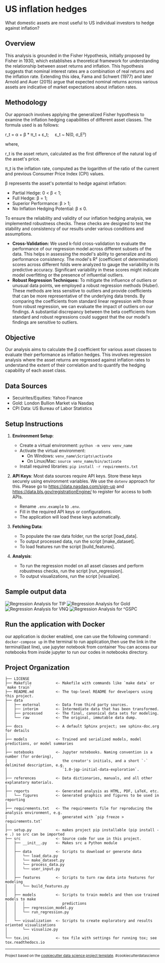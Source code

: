 US inflation hedges
==============================
What domestic assets are most useful to US individual investors to hedge against inflation?
## Overview

This analysis is grounded in the Fisher Hypothesis, initially proposed by Fisher in 1930, which establishes a theoretical framework for understanding the relationship between asset returns and inflation. This hypothesis suggests that nominal interest rates are a combination of real returns and the inflation rate. Extending this idea, Fama and Schwert (1977) and later Arnold and Auer (2015) argue that expected nominal returns across various assets are indicative of market expectations about inflation rates.

## Methodology

Our approach involves applying the generalized Fisher hypothesis to examine the inflation hedging capabilities of different asset classes. The formula used is as follows:

r_t = α + β * π_t + ε_t;&nbsp;&nbsp;&nbsp;&nbsp; ε_t ~ N(0, σ_E²)

where,

r_t is the asset return, calculated as the first difference of the natural log of the asset's price.

π_t is the inflation rate, computed as the logarithm of the ratio of the current and previous Consumer Price Index (CPI) values.

β represents the asset's potential to hedge against inflation:
   - Partial Hedge: 0 < β < 1;
   - Full Hedge: β = 1;
   - Superior Performance: β > 1;
   - No Inflation Hedging Potential: β ≤ 0.

To ensure the reliability and validity of our inflation hedging analysis, we implemented robustness checks. These checks are designed to test the stability and consistency of our results under various conditions and assumptions.
   - **Cross-Validation:** We used k-fold cross-validation to evaluate the performance of our regression model across different subsets of the data. This helps in assessing the model's ability to generalize and its performance consistency. The model's R² (coefficient of determination) scores across different folds were analyzed to gauge the variability in its predictive accuracy. Significant variability in these scores might indicate model overfitting or the presence of influential outliers.
   - **Robust Regression Techniques:** To mitigate the influence of outliers or unusual data points, we employed a robust regression methods (Huber). These methods are less sensitive to outliers and provide coefficients that can be more representative of the underlying data trends. By comparing the coefficients from standard linear regression with those from robust regression, we can evaluate the impact of outliers on our findings. A substantial discrepancy between the beta coefficients from standard and robust regressions could suggest that the our model's findings are sensitive to outliers.
   
## Objective
Our analysis aims to calculate the β coefficient for various asset classes to evaluate their performance as inflation hedges. This involves regression analysis where the asset returns are regressed against inflation rates to understand the extent of their correlation and to quantify the hedging capability of each asset class.

## Data Sources
- Secuirites/Equities: Yahoo Finance
- Gold: London Bullion Market via Nasdaq
- CPI Data: US Bureau of Labor Statistics

## Setup Instructions
1. **Environment Setup**:
   - Create a virtual environment: `python -m venv venv_name`
   - Activate the virtual environment:
     - On Windows: `venv_name\Scripts\activate`
     - On Linux/Mac: `source venv_name/bin/activate`
   - Install required libraries: `pip install -r requirements.txt`

2. **API Keys**:
   Most data sources require API keys. Store these keys securely using environment variables. We use the `dotenv` approach for this. Please go to https://data.nasdaq.com/sign-up and https://data.bls.gov/registrationEngine/ to register for access to both APIs.
   - Rename `.env.example` to `.env`.
   - Fill in the required API keys or configurations.
   - The application will load these keys automatically.

3. **Fetching Data**:
   - To populate the raw data folder, run the script [load_data].
   - To output processed data, run the script [make_dataset].
   - To load features run the script [build_features].

4. **Analysis**:
   - To run the regression model on all asset classes and perform robustness checks, run the script [run_regression].
   - To output visualizations, run the script [visualize].

## Sample output data
![Regression Analysis for TIP](images/RegressionanalysisforTIP.png)
![Regression Analysis for Gold](images/Regressionanalysisforgold.png)
![Regression Analysis for VNQ](images/RegressionanalysisforVNQ.png)
![Regression Analysis for ^GSPC](images/RegressionanalysisforGSPC.png)

## Run the application with Docker
 our application is docker enabled, one can use the following command : `docker-compose up` in the terminal to run application,then use the link in the terminal(last line), use jupyter notebook from container
 You can access our notebooks from inside jupyter to run our codes in notebooks directory.



 
Project Organization
------------

    ├── LICENSE
    ├── Makefile           <- Makefile with commands like `make data` or `make train`
    ├── README.md          <- The top-level README for developers using this project.
    ├── data
    │   ├── external       <- Data from third party sources.
    │   ├── interim        <- Intermediate data that has been transformed.
    │   ├── processed      <- The final, canonical data sets for modeling.
    │   └── raw            <- The original, immutable data dump.
    │
    ├── docs               <- A default Sphinx project; see sphinx-doc.org for details
    │
    ├── models             <- Trained and serialized models, model predictions, or model summaries
    │
    ├── notebooks          <- Jupyter notebooks. Naming convention is a number (for ordering),
    │                         the creator's initials, and a short `-` delimited description, e.g.
    │                         `1.0-jqp-initial-data-exploration`.
    │
    ├── references         <- Data dictionaries, manuals, and all other explanatory materials.
    │
    ├── reports            <- Generated analysis as HTML, PDF, LaTeX, etc.
    │   └── figures        <- Generated graphics and figures to be used in reporting
    │
    ├── requirements.txt   <- The requirements file for reproducing the analysis environment, e.g.
    │                         generated with `pip freeze > requirements.txt`
    │
    ├── setup.py           <- makes project pip installable (pip install -e .) so src can be imported
    ├── src                <- Source code for use in this project.
    │   ├── __init__.py    <- Makes src a Python module
    │   │
    │   ├── data           <- Scripts to download or generate data
    │   │   └── load_data.py    
    │   │   └── make_dataset.py
    │   │   └── process_data.py
    │   │   └── user_input.py
    │   │
    │   ├── features       <- Scripts to turn raw data into features for modeling
    │   │   └── build_features.py
    │   │
    │   ├── models         <- Scripts to train models and then use trained models to make
    │   │   │                 predictions
    │   │   ├── regression_model.py
    │   │   └── run_regression.py
    │   │
    │   └── visualization  <- Scripts to create exploratory and results oriented visualizations
    │       └── visualize.py
    │
    └── tox.ini            <- tox file with settings for running tox; see tox.readthedocs.io


--------

<p><small>Project based on the <a target="_blank" href="https://drivendata.github.io/cookiecutter-data-science/">cookiecutter data science project template</a>. #cookiecutterdatascience</small></p>
